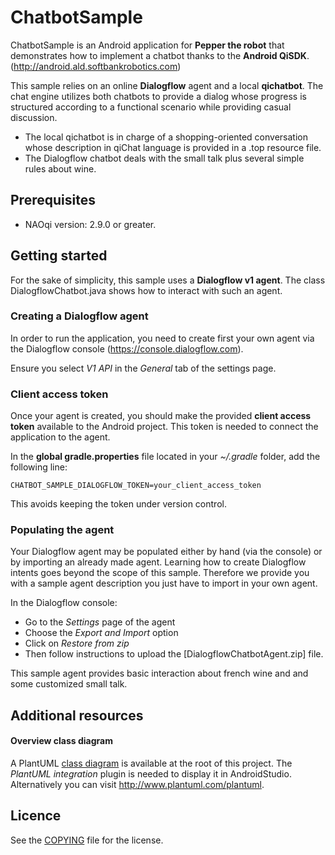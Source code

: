# ChatbotSample

ChatbotSample is an Android application for **Pepper the robot** that
demonstrates how to implement a chatbot thanks to the **Android QiSDK**.
(http://android.ald.softbankrobotics.com)


This sample relies on an online **Dialogflow** agent and a local **qichatbot**.
The chat engine utilizes both chatbots to provide a dialog whose
progress is structured according to a functional scenario while providing
casual discussion.

* The local qichatbot is in charge of a shopping-oriented conversation whose
  description in qiChat language is provided in a .top resource file.
* The Dialogflow chatbot deals with the small talk plus several simple
  rules about wine.

## Prerequisites

* NAOqi version: 2.9.0 or greater.

## Getting started ##

For the sake of simplicity, this sample uses a **Dialogflow v1 agent**.
The class DialogflowChatbot.java shows how to interact with such an agent.

### Creating a Dialogflow agent ###

In order to run the application, you need to create first your own agent
via the Dialogflow console (https://console.dialogflow.com).

Ensure you select *V1 API* in the *General* tab of the settings page.

### Client access token ###
Once your agent is created, you should make the provided **client access token**
available to the Android project. This token is needed to connect the
application to the agent.

In the **global gradle.properties** file located in your *~/.gradle* folder,
add the following line:

```
CHATBOT_SAMPLE_DIALOGFLOW_TOKEN=your_client_access_token
```
This avoids keeping the token under version control.

### Populating the agent ###

Your Dialogflow agent may be populated either by hand (via the console)
or by importing an already made agent. Learning how to create Dialogflow
intents goes beyond the scope of this sample. Therefore we provide you
with a sample agent description you just have to import in your own agent.

In the Dialogflow console:
* Go to the *Settings* page of the agent
* Choose the *Export and Import* option
* Click on *Restore from zip*
* Then follow instructions to upload the [DialogflowChatbotAgent.zip] file.

This sample agent provides basic interaction about french wine and
and some customized small talk.


## Additional resources ##

#### Overview class diagram ####
A PlantUML [class diagram](classDiagram.plantuml) is available at the root of this project.
The *PlantUML integration* plugin is needed to display it in AndroidStudio.
Alternatively you can visit http://www.plantuml.com/plantuml.

## Licence ##

See the [COPYING](COPYING.md) file for the license.